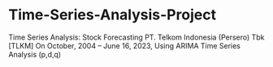 # Time-Series-Analysis-Project
Time Series Analysis: Stock Forecasting PT. Telkom Indonesia (Persero) Tbk [TLKM] On October, 2004 – June 16, 2023, Using ARIMA Time Series Analysis (p,d,q)
